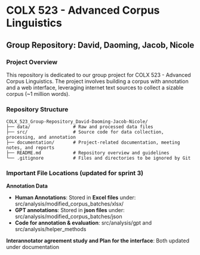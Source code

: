 # COLX 523 - Advanced Corpus Linguistics

## Group Repository: David, Daoming, Jacob, Nicole

### **Project Overview**
This repository is dedicated to our group project for COLX 523 - Advanced Corpus Linguistics. The project involves building a corpus with annotation and a web interface, leveraging internet text sources to collect a sizable corpus (~1 million words).

### **Repository Structure**
```plaintext
COLX_523_Group-Repository_David-Daoming-Jacob-Nicole/
├── data/                # Raw and processed data files
├── src/                 # Source code for data collection, processing, and annotation
├── documentation/       # Project-related documentation, meeting notes, and reports
├── README.md            # Repository overview and guidelines
└── .gitignore           # Files and directories to be ignored by Git
```

### Important File Locations (updated for sprint 3)
**Annotation Data**
- **Human Annotations**: Stored in **Excel files** under:
src/analysis/modified_corpus_batches/xlsx/
- **GPT annotations**: Stored in **json files** under:
src/analysis/modified_corpus_batches/json
- **Code for annotation & evaluation**: 
src/analysis/gpt and src/analysis/helper_methods

**Interannotator agreement study and Plan for the interface**: 
Both updated under documentation

